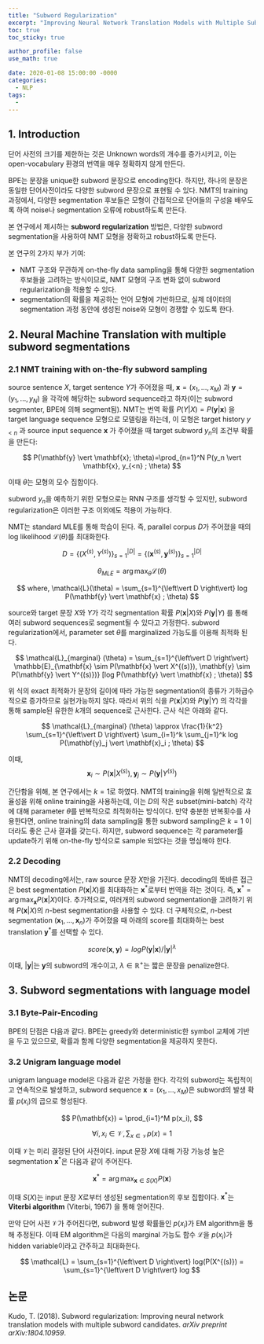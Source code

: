 ```yaml
---
title: "Subword Regularization"
excerpt: "Improving Neural Network Translation Models with Multiple Subword Candidates"
toc: true
toc_sticky: true

author_profile: false
use_math: true

date: 2020-01-08 15:00:00 -0000
categories: 
  - NLP
tags:
  - 
---
```

## 1. Introduction

단어 사전의 크기를 제한하는 것은 Unknown words의 개수를 증가시키고, 이는 open-vocabulary 환경의 번역을 매우 정확하지 않게 만든다. 

BPE는 문장을 unique한 subword 문장으로 encoding한다. 하지만, 하나의 문장은 동일한 단어사전이라도  다양한 subword 문장으로 표현될 수 있다. NMT의 training 과정에서, 다양한 segmentation 후보들은 모형이 간접적으로 단어들의 구성을 배우도록 하여 noise나 segmentation 오류에 robust하도록 만든다.

본 연구에서 제시하는 **subword regularization** 방법은, 다양한 subword segmentation을 사용하여 NMT 모형을 정확하고 robust하도록 만든다.

본 연구의 2가지 부가 기여:
* NMT 구조와 무관하게 on-the-fly data sampling을 통해 다양한 segmentation 후보들을 고려하는 방식이므로, NMT 모형의 구조 변화 없이 subword regularization을 적용할 수 있다.
* segmentation의 확률을 제공하는 언어 모형에 기반하므로, 실제 데이터의 segmentation 과정 동안에 생성된 noise와 모형이 경쟁할 수 있도록 한다.

## 2. Neural Machine Translation with multiple subword segmentations

### 2.1 NMT training with on-the-fly subword sampling

source sentence $X$, target sentence $Y$가 주어졌을 때, $\mathbf{x}=(x_1, ..., x_M)$ 과 $\mathbf{y}=(y_1, ..., y_N)$ 을 각각에 해당하는 subword sequence라고 하자(이는 subword segmenter, BPE에 의해 segment됨). NMT는 번역 확률 $P(Y \vert X)=P(\mathbf{y} \vert \mathbf{x})$ 을 target language sequence 모형으로 모델링을 하는데, 이 모형은 target history $y_{<n}$ 과 source input sequence $\mathbf{x}$ 가 주어졌을 때 target subword $y_n$의 조건부 확률을 만든다:

$$
P(\mathbf{y} \vert \mathbf{x}; \theta)=\prod_{n=1}^N P(y_n \vert \mathbf{x}, y_{<n} ; \theta)
$$

이때 $\theta$는 모형의 모수 집합이다.

subword $y_n$을 예측하기 위한 모형으로는 RNN 구조를 생각할 수 있지만, subword regularization은 이러한 구조 이외에도 적용이 가능하다.

NMT는 standard MLE를 통해 학습이 된다. 즉, parallel corpus $D$가 주어졌을 때의 log likelihood $\mathcal{L}(\theta)$를 최대화한다.

$$
D = \{ (X^{(s)}, Y^{(s)}) \}_{s=1}^{\left\vert D \right\vert}  = \{ (\mathbf{x}^{(s)}, \mathbf{y}^{(s)}) \}_{s=1}^{\left\vert D \right\vert} 
$$

$$
\theta_{MLE} = \arg \max_{\theta} \mathcal{L}(\theta)
$$

$$
where,  \mathcal{L}(\theta) = \sum_{s=1}^{\left\vert D \right\vert} log P(\mathbf{y} \vert \mathbf{x} ; \theta)
$$

source와 target 문장 $X$와 $Y$가 각각 segmentation 확률 $P(\mathbf{x} \vert X)$와 $P(\mathbf{y} \vert Y)$ 를 통해 여러 subword sequences로 segment될 수 있다고 가정한다. subword regularization에서, parameter set $\theta$를 marginalized 가능도를 이용해 최적화 된다.

$$
\mathcal{L}_{marginal} (\theta) = \sum_{s=1}^{\left\vert D \right\vert} \mathbb{E}_{\mathbf{x} \sim P(\mathbf{x} \vert X^{(s)}), \mathbf{y} \sim P(\mathbf{y} \vert Y^{(s)})} [log P(\mathbf{y} \vert \mathbf{x} ; \theta)]
$$

위 식의 exact 최적화가 문장의 길이에 따라 가능한 segmentation의 종류가 기하급수적으로 증가하므로 실현가능하지 않다. 따라서 위의 식을 $P(\mathbf{x} \vert X)$와 $P(\mathbf{y} \vert Y)$ 의 각각을 통해 sample된 유한한 $k$개의 sequence로 근사한다. 근사 식은 아래와 같다.

$$
\mathcal{L}_{marginal} (\theta) \approx \frac{1}{k^2} \sum_{s=1}^{\left\vert D \right\vert} \sum_{i=1}^k \sum_{j=1}^k log P(\mathbf{y}_j \vert \mathbf{x}_i ; \theta)
$$

이때,
$$
\mathbf{x}_i \sim P(\mathbf{x} \vert X^{(s)}), \mathbf{y}_j \sim P(\mathbf{y} \vert Y^{(s)})
$$

간단함을 위해, 본 연구에서는 $k=1$로 하였다. 
NMT의 training을 위해 일반적으로 효율성을 위해 online training을 사용하는데, 이는 $D$의 작은 subset(mini-batch) 각각에 대해 parameter $\theta$를 반복적으로 최적화하는 방식이다. 만약 충분한 반복횟수를 사용한다면, online training의 data sampling을 통한 subword sampling은 $k=1$ 이더라도 좋은 근사 결과를 갖는다. 하지만, subword sequence는 각 parameter를 update하기 위해 on-the-fly 방식으로 sample 되었다는 것을 명심해야 한다.

### 2.2 Decoding

NMT의 decoding에서는, raw source 문장 $X$만을 가진다. decoding의 똑바른 접근은 best segmentation $P(\mathbf{x} \vert X)$를 최대화하는 $\mathbf{x}^{\ast}$로부터 번역을 하는 것이다. 즉, $\mathbf{x}^{\ast} = \arg \max_{\mathbf{x}} P(\mathbf{x} \vert X)$이다. 추가적으로, 여러개의 subword segmentation을 고려하기 위해 $P(\mathbf{x} \vert X)$의 $n$-best segmentation을 사용할 수 있다. 더 구체적으로, $n$-best segmentation $(\mathbf{x}_1, ..., \mathbf{x}_n)$가 주어졌을 때 아래의 score를 최대화하는 best translation $\mathbf{y}^{\ast}$를 선택할 수 있다.

$$
score(\mathbf{x}, \mathbf{y}) = log P(\mathbf{y} \vert \mathbf{x}) / \left\vert \mathbf{y} \right\vert
^{\lambda}
$$

이때, $\left\vert \mathbf{y} \right\vert$는 $\mathbf{y}$의 subword의 개수이고, $\lambda \in \mathbb{R}^{+}$는 짧은 문장을 penalize한다.

## 3. Subword segmentations with language model

### 3.1 Byte-Pair-Encoding

BPE의 단점은 다음과 같다. BPE는 greedy와 deterministic한 symbol 교체에 기반을 두고 있으므로, 확률과 함께 다양한 segmentation을 제공하지 못한다.

### 3.2 Unigram language model

unigram language model은 다음과 같은 가정을 한다. 각각의 subword는 독립적이고 연속적으로 발생하고, subword sequence $\mathbf{x} = (x_1, ..., x_M)$은 subword의 발생 확률 $p(x_i)$의 곱으로 형성된다.

$$
P(\mathbf{x}) = \prod_{i=1}^M p(x_i),
$$

$$
\forall i, x_i \in \mathcal{V}, \sum_{x \in \mathcal{V}} p(x) = 1
$$

이때 $\mathcal{V}$는 미리 결정된 단어 사전이다. input 문장 $X$에 대해 가장 가능성 높은 segmentation $\mathbf{x}^{\ast}$은 다음과 같이 주어진다.

$$
\mathbf{x}^{\ast} = \arg \max_{\mathbf{x} \in S(X)} P(\mathbf{x})
$$

이때 $S(X)$는 input 문장 $X$로부터 생성된 segmentation의 후보 집합이다. $\mathbf{x}^{\ast}$는 **Viterbi algorithm** (Viterbi, 1967) 을 통해 얻어진다.

만약 단어 사전 $\mathcal{V}$가 주어진다면, subword 발생 확률들인 $p(x_i)$가 EM algorithm을 통해 추정된다. 이때 EM algorithm은 다음의 marginal 가능도 함수 $\mathcal{L}$을 $p(x_i)$가 hidden variable이라고 간주하고 최대화한다.

$$
\mathcal{L} = \sum_{s=1}^{\left\vert D \right\vert} log(P(X^{(s)}) = \sum_{s=1}^{\left\vert D \right\vert} log 
$$

## 논문 
Kudo, T. (2018). Subword regularization: Improving neural network translation models with multiple subword candidates. _arXiv preprint arXiv:1804.10959_.
<!--stackedit_data:
eyJoaXN0b3J5IjpbLTYzNTkyMTM3NSwxMjAxMzU0OTQ3LC01MT
IyMDIyMzYsMTgwMDU3NDk3MSwtMTgxMjY1NTI0MywxMzQ5MjYx
OTc5LDEyNDIyNTE1NTYsNDQwODQ2MjI5LC03ODAzMDgwNTIsMT
I5Nzk3ODM2MCw2Njg5MjIzMDgsLTE1NTE4MjQwODQsLTIwNTA4
NTAzMjYsLTIyNzcyODk3NiwtMjc2NjEwMzU3LDIwOTQyODc1ND
hdfQ==
-->